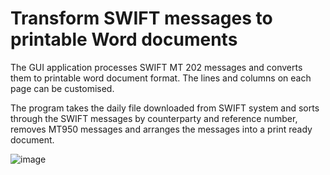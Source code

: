 # Transform SWIFT messages to printable Word documents
The GUI application processes SWIFT MT 202 messages and converts them to printable word document format. The lines and columns on each page can be customised.

The program takes the daily file downloaded from SWIFT system and sorts through the SWIFT messages by counterparty and reference number, removes MT950 messages and arranges the messages into a print ready document. 

![image](https://user-images.githubusercontent.com/79707074/126895674-0ee3c222-84bd-4e03-a8fa-78db0db214ad.png)
